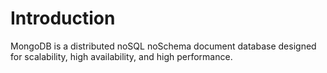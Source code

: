 # Introduction

MongoDB	is	a	distributed	noSQL	noSchema document	database	designed	for	scalability,	high	availability,	and	high	performance.
